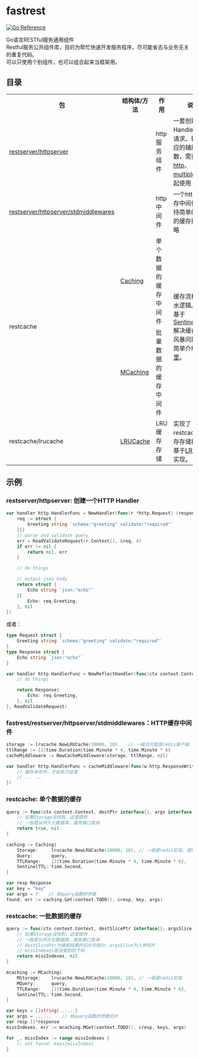 # fastrest

[![Go Reference](https://pkg.go.dev/badge/github.com/wencan/fastrest)](https://pkg.go.dev/github.com/wencan/fastrest)  


Go语言RESTful服务通用组件  
Restful服务公共组件库，目的为帮忙快速开发服务程序，尽可能省去与业务无关的重复代码。  
可以只使用个别组件，也可以组合起来当框架用。

## 目录  
<table>
    <tr>
        <th>包</th><th>结构体/方法</th><th>作用</th><th>说明</th>
    </tr>
    <tr>
        <td><a href="https://pkg.go.dev/github.com/wencan/fastrest/restserver/httpserver">restserver/httpserver</a></td><td></td><td>http服务组件</td><td>一套创建Handler、解析请求、输出响应的辅助函数，需要组合<a href="https://pkg.go.dev/net/http">http</a>、<a href="https://pkg.go.dev/net/http#ServeMux">multiplexer</a>一起使用</td>
    </tr>
    <tr>
        <td><a href="https://pkg.go.dev/github.com/wencan/fastrest/restserver/httpserver/stdmiddlewares">restserver/httpserver/stdmiddlewares</a></td><td></td><td>http中间件</td><td>一个http的缓存中间件，支持简单的常见的缓存控制策略</td>
    </tr>
    <tr>
        <td rowspan="2">restcache</td><td><a href="https://pkg.go.dev/github.com/wencan/fastrest/restcache#Caching">Caching</a></td><td>单个数据的缓存中间件</td><td rowspan="2">缓存流程的胶水逻辑。<br>基于<a href="https://pkg.go.dev/github.com/wencan/gox/xsync/sentinel#SentinelGroup">SentinelGroup</a>解决缓存实效风暴问题。<br>简单介绍见<a href="https://blog.wencan.org/2022/10/17/restcache/">这里</a>。</td>
    </tr>
    <tr>
        <td><a href="https://pkg.go.dev/github.com/wencan/fastrest/restcache#MCaching">MCaching</a></td><td>批量数据的缓存中间件</td>
    </tr>
    <tr>
        <td>restcache/lrucache</td><td><a href="https://pkg.go.dev/github.com/wencan/fastrest/restcache/lrucache#LRUCache">LRUCache</a></td><td>LRU缓存存储</td><td>实现了restcache的缓存存储接口。<br>基于<a href="https://pkg.go.dev/github.com/wencan/gox/xsync#LRUMap">LRUMap</a>实现。</td>
    </tr>
</table>

## 示例

### restserver/httpserver: 创建一个HTTP Handler
```go
var handler http.HandlerFunc = NewHandler(func(r *http.Request) (response interface{}, err error) {
    req := struct {
        Greeting string `schema:"greeting" validate:"required"`
    }{}
    // parse and validate query
    err = ReadValidateRequest(r.Context(), &req, r)
    if err != nil {
        return nil, err
    }

    // do things

    // output json body
    return struct {
        Echo string `json:"echo"`
    }{
        Echo: req.Greeting,
    }, nil
})
```

或者：
```go
type Request struct {
    Greeting string `schema:"greeting" validate:"required"`
}
type Response struct {
    Echo string `json:"echo"`
}

var handler http.HandlerFunc = NewReflectHandler(func(ctx context.Context, req *Request) (resp Response, err error) {
    // do things

    return Response{
        Echo: req.Greeting,
    }, nil
}, ReadValidateRequest)
```

### fastrest/restserver/httpserver/stdmiddlewares：HTTP缓存中间件
```go
storage := lrucache.NewLRUCache(10000, 10)    // 一般也可能是redis客户端
ttlRange := [2]time.Duration{time.Minute * 4, time.Minute * 6}
cacheMiddleware := NewCacheMiddleware(storage, ttlRange, nil)

var handler http.HandlerFunc = cacheMiddleware(func(w http.ResponseWriter, r *http.Request) {
    // 缓存未命中，才会执行这里
    // ... ...
})
```

### restcache: 单个数据的缓存
```go
query := func(ctx context.Context, destPtr interface{}, args interface{}) (found bool, err error) {
    // 如果Storage没找到，这里提供
    // 一般是从持久化数据库、服务接口查询
    return true, nil
}

caching := Caching{
    Storage:     lrucache.NewLRUCache(10000, 10), // 一般是redis实现。透明处理业务数据。
    Query:       query,
    TTLRange:    [2]time.Duration{time.Minute * 4, time.Minute * 6},
    SentinelTTL: time.Second,
}

var resp Response
var key = "key"
var args = ?    // 给query函数的参数
found, err := caching.Get(context.TODO(), &resp, key, args)
``` 

### restcache: 一批数据的缓存
```go
query := func(ctx context.Context, destSlicePtr interface{}, argsSlice interface{}) (missIndexes []int, err error) {
    // 如果Storage没找到，这里提供
    // 一般是从持久化数据库、服务接口查询
    // destSlicePtr为接收结果的切片的指针，argsSlice为入参切片
    // missIndexes是没查到的下标
    return missIndexes, nil
}

mcaching := MCaching{
    MStorage:    lrucache.NewLRUCache(10000, 10), // 一般是redis实现
    MQuery:      query,
    TTLRange:    [2]time.Duration{time.Minute * 4, time.Minute * 6},
    SentinelTTL: time.Second,
}

var keys = []string{......}
var args = ......    // 给query函数的参数切片
var resp []*response
missIndexes, err := mcaching.MGet(context.TODO(), &resp, keys, args)

for _, missIndex := range missIndexes {
    // not found: keys[missIndex]
}
```